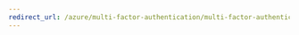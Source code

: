 ```yaml
---
redirect_url: /azure/multi-factor-authentication/multi-factor-authentication-get-started-server-webservice
---
```

